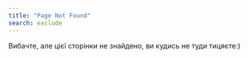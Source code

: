 ```yaml
---
title: "Page Not Found"
search: exclude
---  
```


Вибачте, але цієї сторінки не знайдено, ви кудись не туди тицяєте:)
